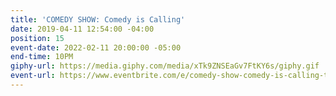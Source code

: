```yaml
---
title: 'COMEDY SHOW: Comedy is Calling'
date: 2019-04-11 12:54:00 -04:00
position: 15
event-date: 2022-02-11 20:00:00 -05:00
end-time: 10PM
giphy-url: https://media.giphy.com/media/xTk9ZNSEaGv7FtKY6s/giphy.gif
event-url: https://www.eventbrite.com/e/comedy-show-comedy-is-calling-tickets-255497208027
---
```


